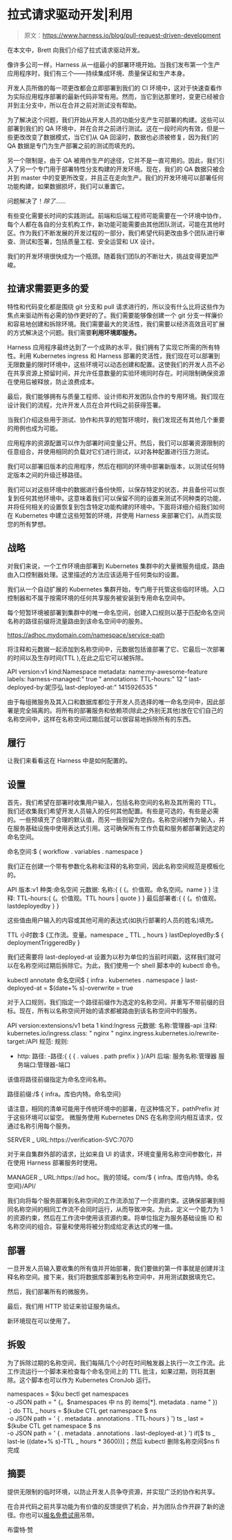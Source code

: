 # 拉式请求驱动开发|利用

> 原文：<https://www.harness.io/blog/pull-request-driven-development>

在本文中，Brett 向我们介绍了拉式请求驱动开发。

像许多公司一样，Harness 从一组最小的部署环境开始。当我们发布第一个生产应用程序时，我们有三个——持续集成环境、质量保证和生产本身。

开发人员所做的每一项更改都会立即部署到我们的 CI 环境中，这对于快速查看作为实际应用程序部署的最新代码非常有用。然而，当它到达那里时，变更已经被合并到主分支中，所以在合并之前对测试没有帮助。

为了解决这个问题，我们开始从开发人员的功能分支产生可部署的构建。这些可以部署到我们的 QA 环境中，并在合并之前进行测试。这在一段时间内有效，但是一些更改改变了数据模式，当它们从 QA 回滚时，数据也必须被修复，因为我们的 QA 数据是专门为生产部署之前的测试而填充的。

另一个限制是，由于 QA 被用作生产的途径，它并不是一直可用的。因此，我们引入了另一个专门用于部署特性分支构建的开发环境。现在，我们的 QA 数据只被合并到 master 中的变更所改变，并且正在走向生产。我们的开发环境可以部署任何功能构建，如果数据损坏，我们可以重置它。

问题解决了！*除了……*

有些变化需要长时间的实践测试。前端和后端工程师可能需要在一个环境中协作，每个人都在各自的分支机构工作，新功能可能需要由其他团队测试，可能在其他时区。作为我们不断发展的开发过程的一部分，我们希望代码更改由多个团队进行审查、测试和签署，包括质量工程、安全运营和 UX 设计。

我们的开发环境很快成为一个瓶颈。随着我们团队的不断壮大，挑战变得更加严峻。

## 拉请求需要更多的爱

特性和代码变化都是围绕 git 分支和 pull 请求进行的，所以没有什么比将这些作为焦点来驱动所有必需的协作更好的了。我们需要能够像创建一个 git 分支一样廉价和容易地创建和拆除环境。我们需要最大的灵活性，我们需要以经济高效且可扩展的方式解决这个问题。我们需要**利用环境即服务。**

Harness 应用程序最终达到了一个成熟的水平，我们拥有了实现它所需的所有特性。利用 Kubernetes ingress 和 Harness 部署的灵活性，我们现在可以部署到无限数量的限时环境中，这些环境可以动态创建和配置。这使我们的开发人员不必在共享资源上预留时间，并允许任意数量的实验环境同时存在。时间限制确保资源在使用后被释放，防止浪费成本。

最后，我们能够拥有与质量工程师、设计师和开发团队合作的专用环境。我们现在设计我们的流程，允许开发人员在合并代码之前获得签署。

当我们介绍这些用于测试、协作和共享的短暂环境时，我们发现还有其他几个重要的用例也成为可能。

应用程序的资源配置可以作为部署时间变量公开。然后，我们可以部署资源限制的任意组合，并使用相同的负载对它们进行测试，以对各种配置进行压力测试。

我们可以部署旧版本的应用程序，然后在相同的环境中部署新版本，以测试任何特定版本之间的升级迁移路径。

我们可以对这些环境中的数据进行备份快照，以保存特定的状态，并且备份可以恢复到任何其他环境中。这意味着我们可以保留不同的设置来测试不同种类的功能，并将任何相关的设置恢复到包含特定功能构建的环境中。下面将详细介绍我们如何在 Kubernetes 中建立这些短暂的环境，并使用 Harness 来部署它们，从而实现您的所有梦想。

## 战略

对我们来说，一个工作环境由部署到 Kubernetes 集群中的大量微服务组成，路由由入口控制器处理。这里描述的方法应该适用于任何类似的设置。

我们从一个自动扩展的 Kubernetes 集群开始，专门用于托管这些临时环境。入口控制器和不属于按需环境的任何共享服务被安装到专用命名空间中。

每个短暂环境被部署到集群中的唯一命名空间，创建入口规则以基于匹配命名空间名称的路径前缀将流量路由到该命名空间中的服务。

https://adhoc.mydomain.com/namespace/service-path

将注释和元数据一起添加到名称空间中，元数据包括谁部署了它、它最后一次部署的时间以及生存时间(TTL ),在此之后它可以被拆除。

API version:v1
kind:Namespace
metadata:
name:my-awesome-feature
labels:
harness-managed:" true "
annotations:
TTL-hours:" 12 "
last-deployed-by:妮莎弘
last-deployed-at:" 1415926535 "

由于每组微服务及其入口和数据库都位于开发人员选择的唯一命名空间中，因此部署是完全隔离的。将所有的部署服务和依赖项(除此之外别无其他)放在它们自己的名称空间中，这样在名称空间过期后就可以很容易地拆除所有的东西。

## 履行

让我们来看看这在 Harness 中是如何配置的。

## 设置

首先，我们希望在部署时收集用户输入，包括名称空间的名称及其所需的 TTL。我们还收集我们希望开发人员输入的任何其他配置。有些是可选的，有些是必需的。一些预填充了合理的默认值，而另一些则留为空白。名称空间被作为输入，并在服务基础设施中使用表达式引用。这可确保所有工作负载和服务都部署到选定的命名空间。

命名空间:$ { workflow . variables . namespace }

我们正在创建一个带有参数化名称和注释的名称空间，因此名称空间规范是模板化的。

API 版本:v1
种类:命名空间
元数据:
名称:{ { {。价值观。命名空间。name } }
注释:
TTL-hours:{ {。价值观。TTL hours | quote } }
最后部署者:{ { {。价值观。lastdeployedby } }

这些值由用户输入的内容或其他可用的表达式(如执行部署的人员的姓名)填充。

TTL 小时数:$ {工作流。变量。namespace _ TTL _ hours }
lastDeployedBy:$ { deploymentTriggeredBy }

我们还需要将 last-deployed-at 设置为以秒为单位的当前时间戳，这样我们就可以在名称空间过期后拆除它。为此，我们使用一个 shell 脚本中的 kubectl 命令。

kubectl annotate 命名空间$ { infra . kubernetes . namespace } last-deployed-at = $(date+% s)-overwrite = true

对于入口规则，我们指定一个路径前缀作为选定的名称空间，并重写不带前缀的目标。现在，所有以名称空间开始的请求都被路由到该名称空间中的服务。

API version:extensions/v1 beta 1
kind:Ingress
元数据:
名称:管理器-api
注释:
kubernetes.io/ingress.class: " nginx "
nginx.ingress.kubernetes.io/rewrite-target:/API
规范:
规则:
- http:
路径:
-路径:{ { { . values . path prefix } }/API
后端:
服务名称:管理器
服务端口:管理器-端口

该值将路径前缀指定为命名空间名称。

路径前缀:/$ { infra。库伯内特。命名空间}

请注意，相同的清单可能用于传统环境中的部署，在这种情况下，pathPrefix 对于这些环境可以留空。
微服务使用 Kubernetes DNS 在名称空间内相互请求，仅通过名称引用每个服务。

SERVER _ URL:https://verification-SVC:7070

对于来自集群外部的请求，比如来自 UI 的请求，环境变量用名称空间参数化，并在使用 Harness 部署服务时使用。

MANAGER _ URL:https://ad hoc。我的领域。com/$ { infra。库伯内特。命名空间}/API/

我们向将每个服务部署到名称空间的工作流添加了一个资源约束。这确保部署到相同名称空间的相同工作流不会同时运行，从而导致冲突。为此，定义一个能力为 1 的资源约束，然后在工作流中使用该资源约束。将单位指定为服务基础设施 ID 和名称空间的组合。容量和使用将被分割成给定表达式的唯一值。

## 部署

一旦开发人员输入要收集的所有值并开始部署，我们要做的第一件事就是创建并注释名称空间。接下来，我们将数据库部署到名称空间中，并用测试数据填充它。

然后，我们部署所有的微服务。

最后，我们用 HTTP 验证来验证服务端点。

新环境现在可以使用了。

## 拆毁

为了拆除过期的名称空间，我们每隔几个小时在时间触发器上执行一次工作流。此工作流运行一个脚本来检查每个命名空间上的 TTL 批注，如果过期，则将其删除。这个脚本也可以作为 Kubernetes CronJob 运行。

namespaces = $(ku bectl get namespaces \
-o JSON path = " {。$namespaces 中 ns 的 items[*]. metadata . name " })
；do
TTL _ hours = $(kube CTL get namespace $ ns \
-o JSON path = ' { . metadata . annotations . TTL-hours } ')
ts _ last = $(kube CTL get namespace $ ns \
-o JSON path = ' { . metadata . annotations . last-deployed-at } ')
if[$ ts _ last-le $($(date+% s)-TTL _ hours * 3600))]；然后
kubectl 删除名称空间$ns
fi
完成

## 摘要

提供无限制的临时环境，以防止开发人员争夺资源，并实现广泛的协作和共享。

在合并代码之前共享功能为有价值的反馈提供了机会，并为团队合作开辟了新的途径。你也可以[报名免费试用](https://app.harness.io/auth/#/signup)吊带。

布雷特·赞